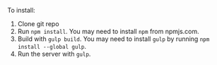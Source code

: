 To install:

1. Clone git repo
2. Run `npm install`. You may need to install `npm` from npmjs.com.
3. Build with `gulp build`. You may need to install `gulp` by running `npm install --global gulp`.
4. Run the server with `gulp`.